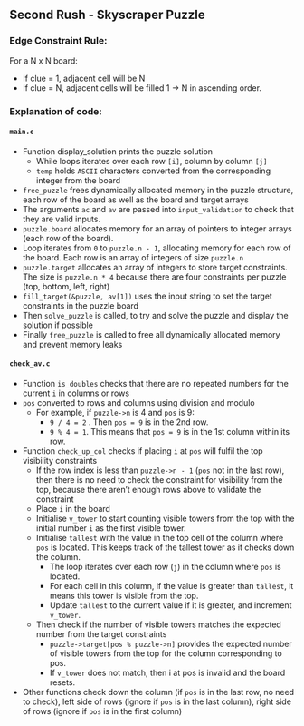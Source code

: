 ## Second Rush - Skyscraper Puzzle

### Edge Constraint Rule:
For a N x N board:
- If clue = 1, adjacent cell will be N
- If clue = N, adjacent cells will be filled 1 → N in ascending order.

### Explanation of code:
#### `main.c`
- Function display_solution prints the puzzle solution
  - While loops iterates over each row `[i]`, column by column `[j]`
  - `temp` holds `ASCII` characters converted from the corresponding integer from the board
- `free_puzzle` frees dynamically allocated memory in the puzzle structure, each row of the board as well as the board and target arrays
- The arguments `ac` and `av` are passed into `input_validation` to check that they are valid inputs.
- `puzzle.board` allocates memory for an array of pointers to integer arrays (each row of the board).
- Loop iterates from `0` to `puzzle.n - 1`, allocating memory for each row of the board. Each row is an array of integers of size `puzzle.n`
- `puzzle.target` allocates an array of integers to store target constraints. The size is `puzzle.n * 4` because there are four constraints per puzzle (top, bottom, left, right)
- `fill_target(&puzzle, av[1])` uses the input string to set the target constraints in the puzzle board
- Then `solve_puzzle` is called, to try and solve the puzzle and display the solution if possible
- Finally `free_puzzle` is called to free all dynamically allocated memory and prevent memory leaks

#### `check_av.c`
- Function `is_doubles` checks that there are no repeated numbers for the current `i` in columns or rows
- `pos` converted to rows and columns using division and modulo
  - For example, if `puzzle->n` is 4 and `pos` is 9:
    -  `9 / 4 = 2` . Then `pos = 9` is in the 2nd row.
    - `9 % 4 = 1`. This means that `pos = 9` is in the 1st column within its row.
- Function `check_up_col` checks if placing `i` at `pos` will fulfil the top visibility constraints
  - If the row index is less than `puzzle->n - 1` (`pos` not in the last row), then there is no need to check the constraint for visibility from the top, because there aren’t enough rows above to validate the constraint
  - Place `i` in the board
  - Initialise `v_tower` to start counting visible towers from the top with the initial number `i` as the first visible tower.
  - Initialise `tallest` with the value in the top cell of the column where `pos` is located. This keeps track of the tallest tower as it checks down the column.
    - The loop iterates over each row (`j`) in the column where `pos` is located.
    - For each cell in this column, if the value is greater than `tallest`, it means this tower is visible from the top.
    - Update `tallest` to the current value if it is greater, and increment `v_tower`.
  - Then check if the number of visible towers matches the expected number from the target constraints
    - `puzzle->target[pos % puzzle->n]` provides the expected number of visible towers from the top for the column corresponding to pos.
    - If `v_tower` does not match, then i at pos is invalid and the board resets.  
- Other functions check down the column (if `pos` is in the last row, no need to check), left side of rows (ignore if `pos` is in the last column), right side of rows (ignore if `pos` is in the first column)


